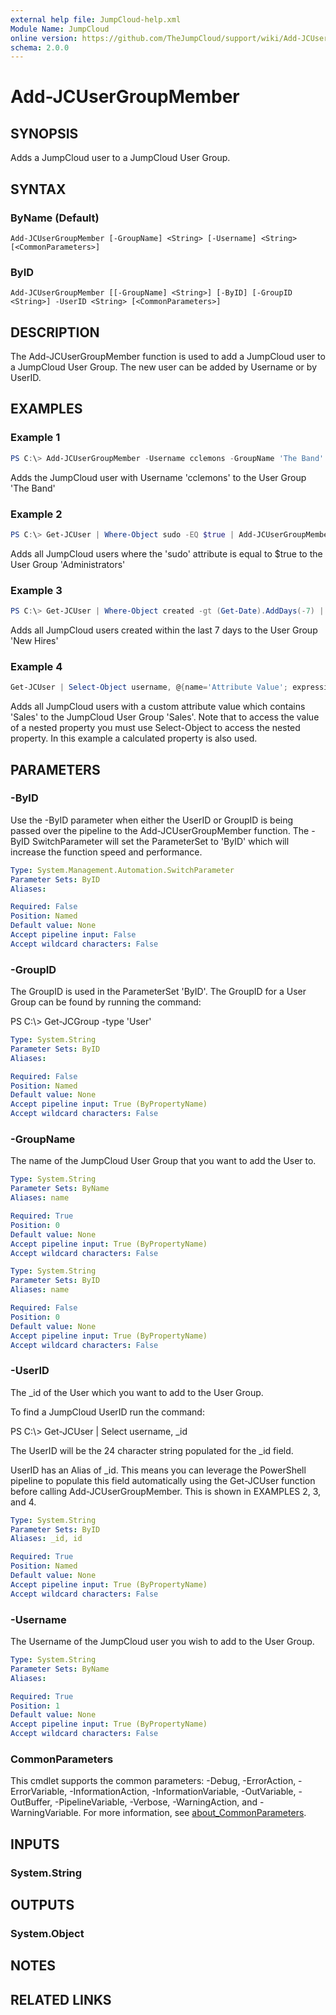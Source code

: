 ```yaml
---
external help file: JumpCloud-help.xml
Module Name: JumpCloud
online version: https://github.com/TheJumpCloud/support/wiki/Add-JCUserGroupMember
schema: 2.0.0
---
```


# Add-JCUserGroupMember

## SYNOPSIS
Adds a JumpCloud user to a JumpCloud User Group.

## SYNTAX

### ByName (Default)
```
Add-JCUserGroupMember [-GroupName] <String> [-Username] <String> [<CommonParameters>]
```

### ByID
```
Add-JCUserGroupMember [[-GroupName] <String>] [-ByID] [-GroupID <String>] -UserID <String> [<CommonParameters>]
```

## DESCRIPTION
The Add-JCUserGroupMember function is used to add a JumpCloud user to a JumpCloud User Group. The new user can be added by Username or by UserID.

## EXAMPLES

### Example 1
```powershell
PS C:\> Add-JCUserGroupMember -Username cclemons -GroupName 'The Band'
```

Adds the JumpCloud user with Username 'cclemons' to the User Group 'The Band'

### Example 2
```powershell
PS C:\> Get-JCUser | Where-Object sudo -EQ $true | Add-JCUserGroupMember -GroupName 'Administrators'
```

Adds all JumpCloud users where the 'sudo' attribute is equal to $true to the User Group 'Administrators'

### Example 3
```powershell
PS C:\> Get-JCUser | Where-Object created -gt (Get-Date).AddDays(-7) | Add-JCUserGroupMember -GroupName 'New Hires'
```

Adds all JumpCloud users created within the last 7 days to the User Group 'New Hires'

### Example 4
```powershell
Get-JCUser | Select-Object username, @{name='Attribute Value'; expression={$_.attributes.value}} | Where-Object 'Attribute Value' -Like *Sales* | Add-JCUserGroupMember -GroupName Sales
```

Adds all JumpCloud users with a custom attribute value which contains 'Sales' to the JumpCloud User Group 'Sales'. Note that to access the value of a nested property you must use Select-Object to access the nested property. In this example a calculated property is also used.

## PARAMETERS

### -ByID
Use the -ByID parameter when either the UserID or GroupID is being passed over the pipeline to the Add-JCUserGroupMember function.
The -ByID SwitchParameter will set the ParameterSet to 'ByID' which will increase the function speed and performance.

```yaml
Type: System.Management.Automation.SwitchParameter
Parameter Sets: ByID
Aliases:

Required: False
Position: Named
Default value: None
Accept pipeline input: False
Accept wildcard characters: False
```

### -GroupID
The GroupID is used in the ParameterSet 'ByID'.
The GroupID for a User Group can be found by running the command:

PS C:\\\> Get-JCGroup -type 'User'

```yaml
Type: System.String
Parameter Sets: ByID
Aliases:

Required: False
Position: Named
Default value: None
Accept pipeline input: True (ByPropertyName)
Accept wildcard characters: False
```

### -GroupName
The name of the JumpCloud User Group that you want to add the User to.

```yaml
Type: System.String
Parameter Sets: ByName
Aliases: name

Required: True
Position: 0
Default value: None
Accept pipeline input: True (ByPropertyName)
Accept wildcard characters: False
```

```yaml
Type: System.String
Parameter Sets: ByID
Aliases: name

Required: False
Position: 0
Default value: None
Accept pipeline input: True (ByPropertyName)
Accept wildcard characters: False
```

### -UserID
The _id of the User which you want to add to the User Group.

To find a JumpCloud UserID run the command:

PS C:\\\> Get-JCUser | Select username, _id

The UserID will be the 24 character string populated for the _id field.

UserID has an Alias of _id.
This means you can leverage the PowerShell pipeline to populate this field automatically using the Get-JCUser function before calling Add-JCUserGroupMember.
This is shown in EXAMPLES 2, 3, and 4.

```yaml
Type: System.String
Parameter Sets: ByID
Aliases: _id, id

Required: True
Position: Named
Default value: None
Accept pipeline input: True (ByPropertyName)
Accept wildcard characters: False
```

### -Username
The Username of the JumpCloud user you wish to add to the User Group.

```yaml
Type: System.String
Parameter Sets: ByName
Aliases:

Required: True
Position: 1
Default value: None
Accept pipeline input: True (ByPropertyName)
Accept wildcard characters: False
```

### CommonParameters
This cmdlet supports the common parameters: -Debug, -ErrorAction, -ErrorVariable, -InformationAction, -InformationVariable, -OutVariable, -OutBuffer, -PipelineVariable, -Verbose, -WarningAction, and -WarningVariable. For more information, see [about_CommonParameters](http://go.microsoft.com/fwlink/?LinkID=113216).

## INPUTS

### System.String

## OUTPUTS

### System.Object
## NOTES

## RELATED LINKS
